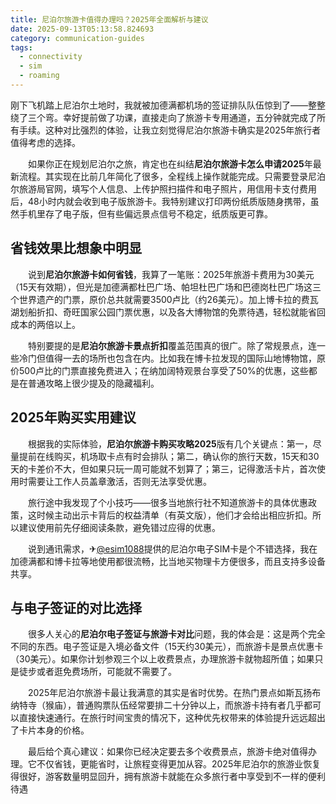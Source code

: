 ```yaml
---
title: 尼泊尔旅游卡值得办理吗？2025年全面解析与建议
date: 2025-09-13T05:13:58.824693
category: communication-guides
tags:
  - connectivity
  - sim
  - roaming
---
```


刚下飞机踏上尼泊尔土地时，我就被加德满都机场的签证排队队伍惊到了——整整绕了三个弯。幸好提前做了功课，直接走向了旅游卡专用通道，五分钟就完成了所有手续。这种对比强烈的体验，让我立刻觉得尼泊尔旅游卡确实是2025年旅行者值得考虑的选择。

　　如果你正在规划尼泊尔之旅，肯定也在纠结**尼泊尔旅游卡怎么申请2025**年最新流程。其实现在比前几年简化了很多，全程线上操作就能完成。只需要登录尼泊尔旅游局官网，填写个人信息、上传护照扫描件和电子照片，用信用卡支付费用后，48小时内就会收到电子版旅游卡。我特别建议打印两份纸质版随身携带，虽然手机里存了电子版，但有些偏远景点信号不稳定，纸质版更可靠。

## 省钱效果比想象中明显

　　说到**尼泊尔旅游卡如何省钱**，我算了一笔账：2025年旅游卡费用为30美元（15天有效期），但光是加德满都杜巴广场、帕坦杜巴广场和巴德岗杜巴广场这三个世界遗产的门票，原价总共就需要3500卢比（约26美元）。加上博卡拉的费瓦湖划船折扣、奇旺国家公园门票优惠，以及各大博物馆的免票待遇，轻松就能省回成本的两倍以上。

　　特别要提的是**尼泊尔旅游卡景点折扣**覆盖范围真的很广。除了常规景点，连一些冷门但值得一去的场所也包含在内。比如我在博卡拉发现的国际山地博物馆，原价500卢比的门票直接免费进入；在纳加阔特观景台享受了50%的优惠，这些都是在普通攻略上很少提及的隐藏福利。

## 2025年购买实用建议

　　根据我的实际体验，**尼泊尔旅游卡购买攻略2025**版有几个关键点：第一，尽量提前在线购买，机场取卡点有时会排队；第二，确认你的旅行天数，15天和30天的卡差价不大，但如果只玩一周可能就不划算了；第三，记得激活卡片，首次使用时需要让工作人员盖章激活，否则无法享受优惠。

　　旅行途中我发现了个小技巧——很多当地旅行社不知道旅游卡的具体优惠政策，这时候主动出示卡背后的权益清单（有英文版），他们才会给出相应折扣。所以建议使用前先仔细阅读条款，避免错过应得的优惠。

　　说到通讯需求，✈[@esim1088](https://t.me/s/esim1088)提供的尼泊尔电子SIM卡是个不错选择，我在加德满都和博卡拉等地使用都很流畅，比当地买物理卡方便很多，而且支持多设备共享。

## 与电子签证的对比选择

　　很多人关心的**尼泊尔电子签证与旅游卡对比**问题，我的体会是：这是两个完全不同的东西。电子签证是入境必备文件（15天约30美元），而旅游卡是景点优惠卡（30美元）。如果你计划参观三个以上收费景点，办理旅游卡就物超所值；如果只是徒步或者逛免费场所，可能就不需要了。

　　2025年尼泊尔旅游卡最让我满意的其实是省时优势。在热门景点如斯瓦扬布纳特寺（猴庙），普通购票队伍经常要排二十分钟以上，而旅游卡持有者几乎都可以直接快速通行。在旅行时间宝贵的情况下，这种优先权带来的体验提升远远超出了卡片本身的价格。

　　最后给个真心建议：如果你已经决定要去多个收费景点，旅游卡绝对值得办理。它不仅省钱，更能省时，让旅程变得更加从容。2025年尼泊尔的旅游业恢复得很好，游客数量明显回升，拥有旅游卡就能在众多旅行者中享受到不一样的便利待遇